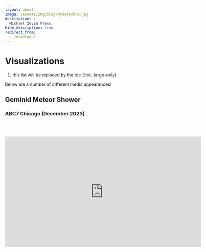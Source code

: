 ```yaml
---
layout: about
image: /assets/img/blog/hydejack-9.jpg
description: >
  Michael Zevin Press.
hide_description: true
redirect_from:
  - /download/
---
```


# Visualizations

1. this list will be replaced by the toc
{:toc .large-only}

Below are a number of different media appearances!

## Geminid Meteor Shower
### ABC7 Chicago (December 2023)
<br><br>
<iframe width="640" height="360" src="https://abc7chicago.com/video/embed/?pid=LeadVideo-14176583" allowfullscreen frameborder="0"></iframe>
